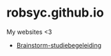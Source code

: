 # robsyc.github.io
My websites &lt;3

- [Brainstorm-studiebegeleiding](https://robbysseus.github.io/brainstorm/index.html)
